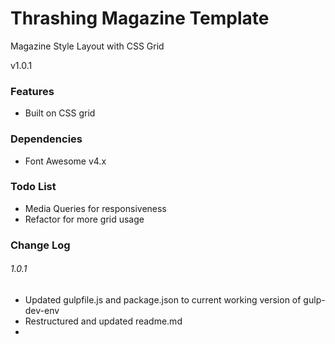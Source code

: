 # Thrashing Magazine Template

Magazine Style Layout with CSS Grid

v1.0.1

### Features

* Built on CSS grid

### Dependencies

* Font Awesome v4.x

### Todo List

* Media Queries for responsiveness
* Refactor for more grid usage

### Change Log

###### 1.0.1

* Updated gulpfile.js and package.json to current working version of gulp-dev-env
* Restructured and updated readme.md
* 